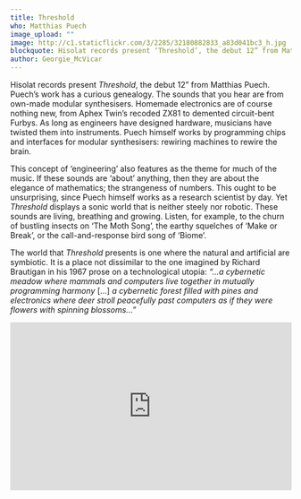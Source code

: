 ```yaml
---
title: Threshold
who: Matthias Puech
image_upload: ""
image: http://c1.staticflickr.com/3/2285/32180882833_a83d041bc3_h.jpg
blockquote: Hisolat records present ‘Threshold’, the debut 12” from Matthias Puech. Puech’s work has a curious genealogy. The sounds that you hear are from own-made modular synthesisers. Homemade electronics are of course nothing new, from Aphex Twin’s recoded ZX81 to demented circuit-bent Furbys. As long as engineers have designed hardware, musicians have twisted them into instruments. Puech himself works by programming chips and interfaces for modular synthesisers. Manipulating signal processing to make music for the next century. Rewiring machines to rewire the brain.
author: Georgie_McVicar
---
```

Hisolat records present _Threshold_, the debut 12” from Matthias Puech. Puech’s work has a curious genealogy. The sounds that you hear are from own-made modular synthesisers. Homemade electronics are of course nothing new, from Aphex Twin’s recoded ZX81 to demented circuit-bent Furbys. As long as engineers have designed hardware, musicians have twisted them into instruments. Puech himself works by programming chips and interfaces for modular synthesisers: rewiring machines to rewire the brain.

This concept of ‘engineering’ also features as the theme for much of the music. If these sounds are ‘about’ anything, then they are about the elegance of mathematics; the strangeness of numbers. This ought to be unsurprising, since Puech himself works as a research scientist by day. Yet _Threshold_ displays a sonic world that is neither steely nor robotic. These sounds are living, breathing and growing. Listen, for example, to the churn of bustling insects on ‘The Moth Song’, the earthy squelches of ‘Make or Break’, or the call-and-response bird song of ‘Biome’. 

The world that _Threshold_ presents is one where the natural and artificial are symbiotic. It is a place not dissimilar to the one imagined by Richard Brautigan in his 1967 prose on a technological utopia: _“...a cybernetic meadow where mammals and computers live together in mutually programming harmony_ […] _a cybernetic forest filled with pines and electronics where deer stroll peacefully past computers as if they were flowers with spinning blossoms...”_

<iframe width="100%" height="300" scrolling="no" frameborder="no" src="https://w.soundcloud.com/player/?url=https%3A//api.soundcloud.com/playlists/300312678&auto_play=false&hide_related=false&show_comments=true&show_user=true&show_reposts=false&visual=true"></iframe>